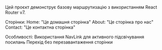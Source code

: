 Цей проєкт демонструє базову маршрутизацію з використанням React Router v7.

Сторінки:
Home: "Це домашня сторінка"
About: "Це сторінка про нас"
Contact: "Це контактна сторінка"

Особливості:
 Використання NavLink для активного підсвічування посилань
 Перехід без перезавантаження сторінки


